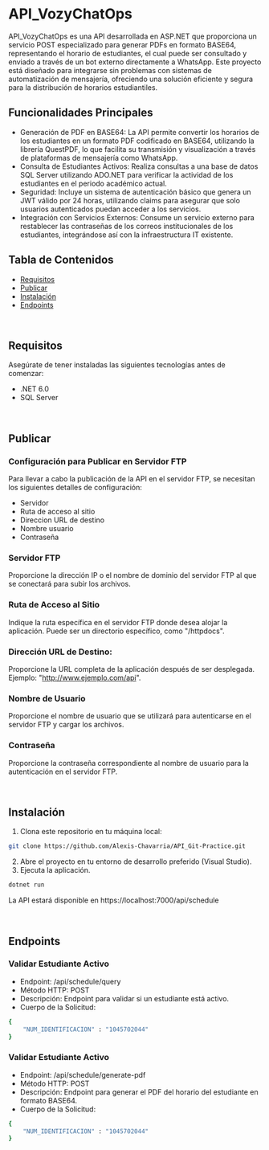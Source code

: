 # API_VozyChatOps

API_VozyChatOps es una API desarrollada en ASP.NET que proporciona un servicio POST especializado para generar PDFs en formato BASE64, representando el horario de estudiantes, el cual puede ser consultado y enviado a través de un bot externo directamente a WhatsApp. Este proyecto está diseñado para integrarse sin problemas con sistemas de automatización de mensajería, ofreciendo una solución eficiente y segura para la distribución de horarios estudiantiles.
<br> <!-- Salto de línea -->

## Funcionalidades Principales
- Generación de PDF en BASE64: La API permite convertir los horarios de los estudiantes en un formato PDF codificado en BASE64, utilizando la librería QuestPDF, lo que facilita su transmisión y visualización a través de plataformas de mensajería como WhatsApp.
- Consulta de Estudiantes Activos: Realiza consultas a una base de datos SQL Server utilizando ADO.NET para verificar la actividad de los estudiantes en el periodo académico actual.
- Seguridad: Incluye un sistema de autenticación básico que genera un JWT válido por 24 horas, utilizando claims para asegurar que solo usuarios autenticados puedan acceder a los servicios.
- Integración con Servicios Externos: Consume un servicio externo para restablecer las contraseñas de los correos institucionales de los estudiantes, integrándose así con la infraestructura IT existente.
<br> <!-- Salto de línea -->

## Tabla de Contenidos

- [Requisitos](#requisitos)
- [Publicar](#Publicar)
- [Instalación](#instalación)
- [Endpoints](#Endpoints)

<br> <!-- Este es un salto de línea -->

## Requisitos
Asegúrate de tener instaladas las siguientes tecnologías antes de comenzar:
- .NET 6.0
- SQL Server

<br> <!-- Este es un salto de línea -->

## Publicar
### Configuración para Publicar en Servidor FTP
Para llevar a cabo la publicación de la API en el servidor FTP, se necesitan los siguientes detalles de configuración:

- Servidor 
- Ruta de acceso al sitio
- Direccion URL de destino
- Nombre usuario
- Contraseña

### Servidor FTP
Proporcione la dirección IP o el nombre de dominio del servidor FTP al que se conectará para subir los archivos.

### Ruta de Acceso al Sitio
Indique la ruta específica en el servidor FTP donde desea alojar la aplicación. Puede ser un directorio específico, como "/httpdocs".

### Dirección URL de Destino:
Proporcione la URL completa de la aplicación después de ser desplegada. Ejemplo: "http://www.ejemplo.com/api".

### Nombre de Usuario
Proporcione el nombre de usuario que se utilizará para autenticarse en el servidor FTP y cargar los archivos.

### Contraseña
Proporcione la contraseña correspondiente al nombre de usuario para la autenticación en el servidor FTP.

<br> <!-- Este es un salto de línea -->

## Instalación

1. Clona este repositorio en tu máquina local:
```bash
git clone https://github.com/Alexis-Chavarria/API_Git-Practice.git
```
2. Abre el proyecto en tu entorno de desarrollo preferido (Visual Studio).
3. Ejecuta la aplicación.
```bash
dotnet run
```
La API estará disponible en https://localhost:7000/api/schedule

<br> <!-- Este es un salto de línea -->

## Endpoints

### Validar Estudiante Activo
- Endpoint: /api/schedule/query
- Método HTTP: POST
- Descripción: Endpoint para validar si un estudiante está activo.
- Cuerpo de la Solicitud: 
```bash
{
    "NUM_IDENTIFICACION" : "1045702044"
}
```

### Validar Estudiante Activo
- Endpoint: /api/schedule/generate-pdf
- Método HTTP: POST
- Descripción: Endpoint para generar el PDF del horario del estudiante en formato BASE64.
- Cuerpo de la Solicitud: 
```bash
{
    "NUM_IDENTIFICACION" : "1045702044"
}
```





